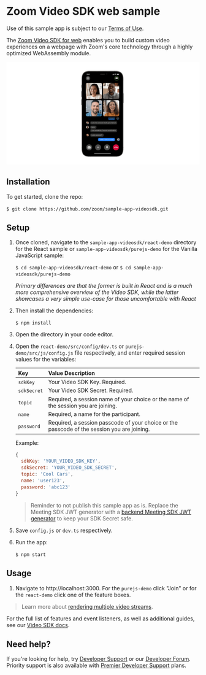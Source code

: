 # Zoom Video SDK web sample

Use of this sample app is subject to our [Terms of Use](https://explore.zoom.us/en/video-sdk-terms/).

The [Zoom Video SDK for web](https://developers.zoom.us/docs/video-sdk/web/) enables you to build custom video experiences on a webpage with Zoom's core technology through a highly optimized WebAssembly module.

![Zoom Video SDK](/images/videosdk.gif)

## Installation

To get started, clone the repo:

`$ git clone https://github.com/zoom/sample-app-videosdk.git`

## Setup

1. Once cloned, navigate to the `sample-app-videosdk/react-demo` directory for the React sample or `sample-app-videosdk/purejs-demo` for the Vanilla JavaScript sample:

   `$ cd sample-app-videosdk/react-demo` or `$ cd sample-app-videosdk/purejs-demo`

   <i>Primary differences are that the former is built in React and is a much more comprehensive overview of the Video SDK, while the latter showcases a very simple use-case for those uncomfortable with React</i>

1. Then install the dependencies:

   `$ npm install`

1. Open the directory in your code editor.

1. Open the `react-demo/src/config/dev.ts` or `purejs-demo/src/js/config.js` file respectively, and enter required session values for the variables:

   | Key                   | Value Description |
   | -----------------------|-------------|
   | `sdkKey`     | Your Video SDK Key. Required. |
   | `sdkSecret`  | Your Video SDK Secret. Required. |
   | `topic`      | Required, a session name of your choice or the name of the session you are joining. |
   | `name`       | Required, a name for the participant. |
   | `password`   | Required, a session passcode of your choice or the passcode of the session you are joining. |

   Example:

   ```js
   {
     sdkKey: 'YOUR_VIDEO_SDK_KEY',
     sdkSecret: 'YOUR_VIDEO_SDK_SECRET',
     topic: 'Cool Cars',
     name: 'user123',
     password: 'abc123'
   }
   ```

   > Reminder to not publish this sample app as is. Replace the Meeting SDK JWT generator with a [backend Meeting SDK JWT generator](https://developers.zoom.us/docs/video-sdk/auth/#generate-a-video-sdk-jwt) to keep your SDK Secret safe.

1. Save `config.js` or `dev.ts` respectively.

1. Run the app:

   `$ npm start`

## Usage

1. Navigate to http://localhost:3000. For the `purejs-demo` click "Join" or for the `react-demo` click one of the feature boxes.

> Learn more about [rendering multiple video streams](https://developers.zoom.us/docs/video-sdk/web/gallery-view/).

For the full list of features and event listeners, as well as additional guides, see our [Video SDK docs](https://developers.zoom.us/docs/video-sdk/web/).

## Need help?

If you're looking for help, try [Developer Support](https://devsupport.zoom.us) or our [Developer Forum](https://devforum.zoom.us). Priority support is also available with [Premier Developer Support](https://explore.zoom.us/docs/en-us/developer-support-plans.html) plans.
